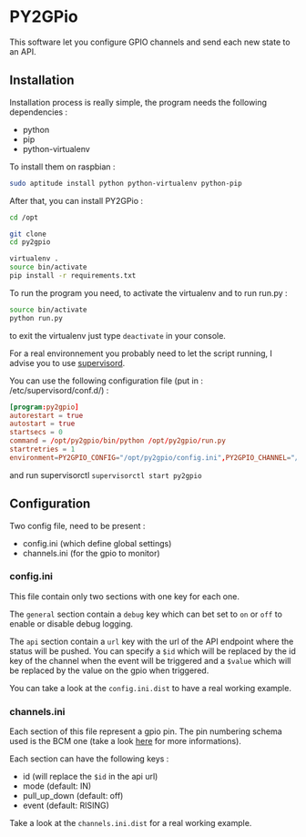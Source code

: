 PY2GPio
=======

This software let you configure GPIO channels and send each new state to an API.

Installation
------------

Installation process is really simple, the program needs the following dependencies :

- python
- pip
- python-virtualenv

To install them on raspbian :

```bash
sudo aptitude install python python-virtualenv python-pip
```

After that, you can install PY2GPio :

```bash
cd /opt

git clone 
cd py2gpio

virtualenv .
source bin/activate
pip install -r requirements.txt
```

To run the program you need, to activate the virtualenv and to run run.py :

```bash
source bin/activate
python run.py
```

to exit the virtualenv just type ``deactivate`` in your console.

For a real environnement you probably need to let the script running, I advise you to use [supervisord](http://supervisord.org/).

You can use the following configuration file (put in : /etc/supervisord/conf.d/) :

```conf
[program:py2gpio]
autorestart = true
autostart = true
startsecs = 0
command = /opt/py2gpio/bin/python /opt/py2gpio/run.py
startretries = 1
environment=PY2GPIO_CONFIG="/opt/py2gpio/config.ini",PY2GPIO_CHANNEL="/opt/py2gpio/channels.ini"
```

and run supervisorctl ``supervisorctl start py2gpio``

Configuration
-------------

Two config file, need to be present :

- config.ini (which define global settings)
- channels.ini (for the gpio to monitor)

### config.ini

This file contain only two sections with one key for each one.

The ``general`` section contain a ``debug`` key which can bet set to ``on`` or ``off`` to enable or disable debug logging.

The ``api`` section contain a ``url`` key with the url of the API endpoint where the status will be pushed. You can specify a ``$id`` which will be replaced by the id key of the channel when the event will be triggered and a ``$value`` which will be replaced by the value on the gpio when triggered.

You can take a look at the ``config.ini.dist`` to have a real working example.

### channels.ini

Each section of this file represent a gpio pin. The pin numbering schema used is the BCM one (take a look [here](http://www.raspberrypi-spy.co.uk/2012/06/simple-guide-to-the-rpi-gpio-header-and-pins/) for more informations).

Each section can have the following keys :
- id (will replace the ``$id`` in the api url)
- mode (default: IN)
- pull_up_down (default: off)
- event (default: RISING)

Take a look at the ``channels.ini.dist`` for a real working example.
